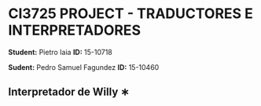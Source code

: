 # CI3725 PROJECT - TRADUCTORES E INTERPRETADORES

**Student:** Pietro Iaia
**ID:** 15-10718

**Sudent:** Pedro Samuel Fagundez
**ID:** 15-10460

## Interpretador de Willy ∗
